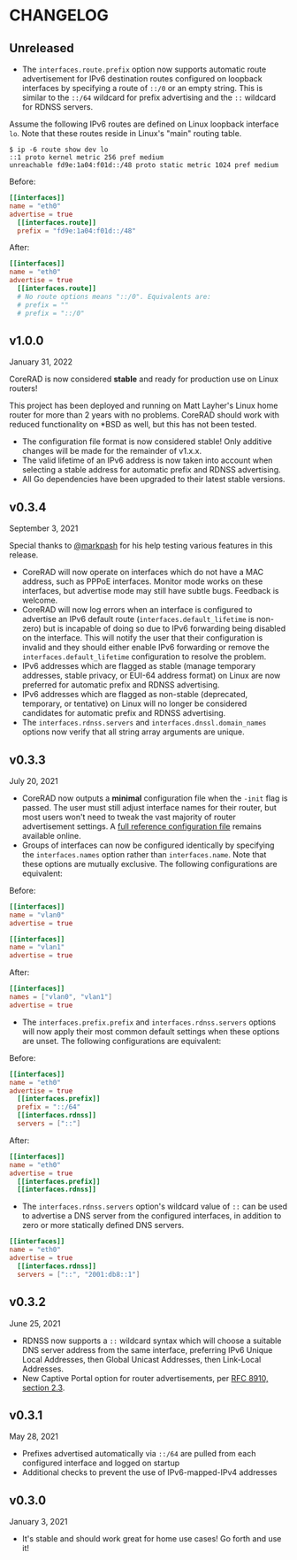 # CHANGELOG

## Unreleased

- The `interfaces.route.prefix` option now supports automatic route
  advertisement for IPv6 destination routes configured on loopback interfaces by
  specifying a route of `::/0` or an empty string. This is similar to the
  `::/64` wildcard for prefix advertising and the `::` wildcard for RDNSS
  servers.

Assume the following IPv6 routes are defined on Linux loopback interface `lo`.
Note that these routes reside in Linux's "main" routing table.

```
$ ip -6 route show dev lo
::1 proto kernel metric 256 pref medium
unreachable fd9e:1a04:f01d::/48 proto static metric 1024 pref medium
```

Before:
```toml
[[interfaces]]
name = "eth0"
advertise = true
  [[interfaces.route]]
  prefix = "fd9e:1a04:f01d::/48"
```

After:
```toml
[[interfaces]]
name = "eth0"
advertise = true
  [[interfaces.route]]
  # No route options means "::/0". Equivalents are:
  # prefix = ""
  # prefix = "::/0"
```

## v1.0.0
January 31, 2022

CoreRAD is now considered **stable** and ready for production use on Linux
routers!

This project has been deployed and running on Matt Layher's Linux home router
for more than 2 years with no problems. CoreRAD should work with reduced
functionality on *BSD as well, but this has not been tested.

- The configuration file format is now considered stable! Only additive changes
  will be made for the remainder of v1.x.x.
- The valid lifetime of an IPv6 address is now taken into account when selecting
  a stable address for automatic prefix and RDNSS advertising.
- All Go dependencies have been upgraded to their latest stable versions.

## v0.3.4
September 3, 2021

Special thanks to [@markpash](https://github.com/markpash) for his help testing
various features in this release.

- CoreRAD will now operate on interfaces which do not have a MAC address, such
  as PPPoE interfaces. Monitor mode works on these interfaces, but advertise
  mode may still have subtle bugs. Feedback is welcome.
- CoreRAD will now log errors when an interface is configured to advertise an
  IPv6 default route (`interfaces.default_lifetime` is non-zero) but is
  incapable of doing so due to IPv6 forwarding being disabled on the interface.
  This will notify the user that their configuration is invalid and they should
  either enable IPv6 forwarding or remove the `interfaces.default_lifetime`
  configuration to resolve the problem.
- IPv6 addresses which are flagged as stable (manage temporary addresses, stable
  privacy, or EUI-64 address format) on Linux are now preferred for automatic
  prefix and RDNSS advertising.
- IPv6 addresses which are flagged as non-stable (deprecated, temporary, or
  tentative) on Linux will no longer be considered candidates for automatic
  prefix and RDNSS advertising.
- The `interfaces.rdnss.servers` and `interfaces.dnssl.domain_names` options now
  verify that all string array arguments are unique.

## v0.3.3
July 20, 2021

- CoreRAD now outputs a **minimal** configuration file when the `-init` flag is
  passed. The user must still adjust interface names for their router, but most
  users won't need to tweak the vast majority of router advertisement settings.
  A [full reference configuration
  file](https://github.com/mdlayher/corerad/blob/main/internal/config/reference.toml)
  remains available online.
- Groups of interfaces can now be configured identically by specifying the
  `interfaces.names` option rather than `interfaces.name`. Note that these
  options are mutually exclusive. The following configurations are equivalent:

Before:
```toml
[[interfaces]]
name = "vlan0"
advertise = true

[[interfaces]]
name = "vlan1"
advertise = true
```

After:
```toml
[[interfaces]]
names = ["vlan0", "vlan1"]
advertise = true
```

- The `interfaces.prefix.prefix` and `interfaces.rdnss.servers` options will now
  apply their most common default settings when these options are unset. The
  following configurations are equivalent:

Before:
```toml
[[interfaces]]
name = "eth0"
advertise = true
  [[interfaces.prefix]]
  prefix = "::/64"
  [[interfaces.rdnss]]
  servers = ["::"]
```

After:
```toml
[[interfaces]]
name = "eth0"
advertise = true
  [[interfaces.prefix]]
  [[interfaces.rdnss]]
```

- The `interfaces.rdnss.servers` option's wildcard value of `::` can be used to
  advertise a DNS server from the configured interfaces, in addition to zero or
  more statically defined DNS servers.

```toml
[[interfaces]]
name = "eth0"
advertise = true
  [[interfaces.rdnss]]
  servers = ["::", "2001:db8::1"]
```

## v0.3.2
June 25, 2021

- RDNSS now supports a `::` wildcard syntax which will choose a suitable DNS
  server address from the same interface, preferring IPv6 Unique Local
  Addresses, then Global Unicast Addresses, then Link-Local Addresses.
- New Captive Portal option for router advertisements, per [RFC 8910, section
  2.3](https://www.rfc-editor.org/rfc/rfc8910.html#name-the-captive-portal-ipv6-ra-).

## v0.3.1
May 28, 2021

- Prefixes advertised automatically via `::/64` are pulled from each configured
  interface and logged on startup
- Additional checks to prevent the use of IPv6-mapped-IPv4 addresses

## v0.3.0
January 3, 2021

- It's stable and should work great for home use cases! Go forth and use it!

